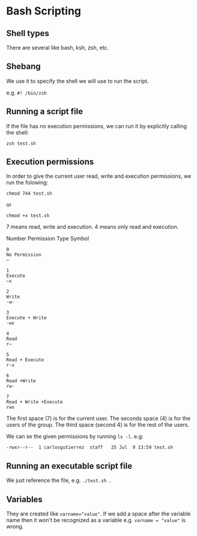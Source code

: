 # Bash Scripting

## Shell types

There are several like bash, ksh, zsh, etc.

## Shebang

We use it to specify the shell we will use to run the script.

e.g. `#! /bin/zsh`

## Running a script file

If the file has no execution permissions, we can run it by explicitly calling the shell:

```
zsh test.sh
```

## Execution permissions

In order to give the current user read, write and execution permissions, we run the folowing:

```
chmod 744 test.sh
```

or

```
chmod +x test.sh
```

7 means read, write and execution. 4 means only read and execution.

Number	Permission Type	Symbol

```
0	
No Permission	
—

1	
Execute	
–x

2	
Write	
-w-

3	
Execute + Write	
-wx

4	
Read	
r–

5	
Read + Execute	
r-x

6	
Read +Write	
rw-

7	
Read + Write +Execute	
rwx
```

The first space (7) is for the current user. The seconds space (4) is for the users of the group. The third space (second 4) is for the rest of the users.

We can se the given permissions by running `ls -l`. e.g:

```
-rwxr--r--  1 carlosgutierrez  staff   25 Jul  9 13:59 test.sh
```

## Running an executable script file

We just reference the file, e.g. `./test.sh `.

## Variables

They are created like `varname="value"`. If we add a space after the variable name then it won't be recognized as a variable e.g. `varname = "value"` is wrong.
